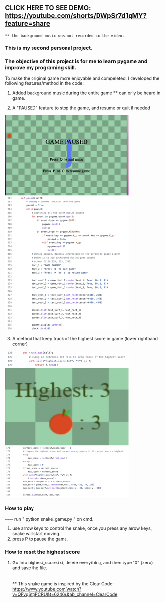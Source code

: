 ## CLICK HERE TO SEE DEMO: https://youtube.com/shorts/DWpSr7d1qMY?feature=share
    ** the background music was not recorded in the video. 

### This is my second personal project.
### The objective of this project is for me to learn pygame and improve my programing skill. 

To make the original game more enjoyable and compeleted, I developed the following features/method in the code:
   1. Added background music during the entire game
      ** can only be heard in game.
      
   2. A "PAUSED" feature to stop the game, and resume or quit if needed
   <img src="screenshots/paused_screen.png" width="400">
   <img src="screenshots/paused_code.png" width="400">
        
   3. A method that keep track of the highest score in game (lower righthand corner)
        
   <img src="screenshots/track_max_2.png" width="400">
   <img src="screenshots/highest_screen.png" width="400" height="250">
   <img src="screenshots/track_max_1.png" width="400">

### How to play
   ---- run " python snake_game.py " on cmd.
   1. use arrow keys to control the snake, once you press any arrow keys, snake will start moving.
   2. press P to pause the game.

### How to reset the highest score
   1. Go into highest_score.txt, delete everything, and then type "0" (zero) and save the file.
\
\
\
** 
This snake game is inspired by the Clear Code: 
https://www.youtube.com/watch?v=QFvqStqPCRU&t=6246s&ab_channel=ClearCode


